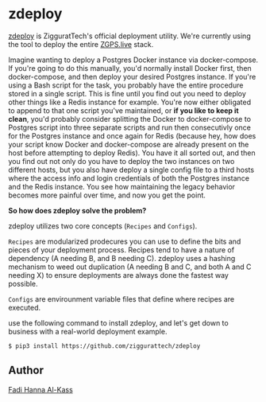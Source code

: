 # zdeploy
[zdeploy](https://github.com/ziggurattech/zdeploy) is ZigguratTech's official deployment utility. We're currently using the tool to deploy the entire [ZGPS.live](https://zgps.live) stack.

Imagine wanting to deploy a Postgres Docker instance via docker-compose. If you're going to do this manually, you'd normally install Docker first, then docker-compose, and then deploy your desired Postgres instance. If you're using a Bash script for the task, you probably have the entire procedure stored in a single script. This is fine until you find out you need to deploy other things like a Redis instance for example. You're now either obligated to append to that one script you've maintained, or <b>if you like to keep it clean</b>, you'd probably consider splitting the Docker to docker-compose to Postgres script into three separate scripts and run then consecutivly once for the Postgres instance and once again for Redis (because hey, how does your script know Docker and docker-compose are already present on the host before attempting to deploy Redis). You have it all sorted out, and then you find out not only do you have to deploy the two instances on two different hosts, but you also have deploy a single config file to a third hosts where the access info and login credentials of both the Postgres instance and the Redis instance. You see how maintaining the legacy behavior becomes more painful over time, and now you get the point.

<b>So how does zdeploy solve the problem?</b>

zdeploy utilizes two core concepts (`Recipes` and `Configs`).

`Recipes` are modularized prodecures you can use to define the bits and pieces of your deployment process. Recipes tend to have a nature of dependency (A needing B, and B needing C). zdeploy uses a hashing mechanism to weed out duplication (A needing B and C, and both A and C needing X) to ensure deployments are always done the fastest way possible.

`Configs` are envirounment variable files that define where recipes are executed.

use the following command to install zdeploy, and let's get down to business with a real-world deployment example.

```
$ pip3 install https://github.com/ziggurattech/zdeploy
```


## Author
[Fadi Hanna Al-Kass](https://github.com/alkass)
